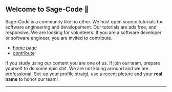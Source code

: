 ## Welcome to Sage-Code 👋

Sage-Code is a community like no other. We host open source tutorials for software engineering and developement. Our tutorials are ads free, and responsive. We are looking for volunteers. If you are a software developer or software engineer, you are invited to contribute.

* [home page](http://sagecode.net)
* [contribute](https://github.com/sage-code/.github/tree/main/profile/contribute.md)

If you study using our content you are one of us. If join our team, prepare yourself to do some epic shit. We are not kiding arround and we are professional. Set-up your profile straigt, use a recent picture and your **real name** to honor our team!

---
